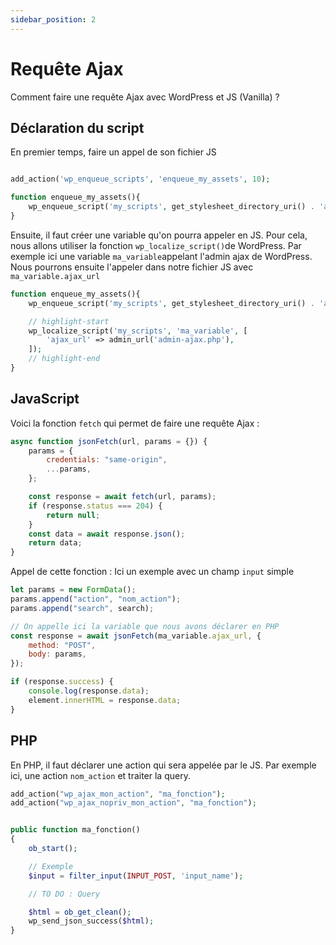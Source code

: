 ```yaml
---
sidebar_position: 2
---
```


# Requête Ajax

Comment faire une requête Ajax avec WordPress et JS (Vanilla) ?

## Déclaration du script

En premier temps, faire un appel de son fichier JS

```php title='functions.php'

add_action('wp_enqueue_scripts', 'enqueue_my_assets', 10);

function enqueue_my_assets(){
	wp_enqueue_script('my_scripts', get_stylesheet_directory_uri() . 'assets/dist/js/front.min.js');
}
```

Ensuite, il faut créer une variable qu'on pourra appeler en JS. Pour cela, nous allons utiliser la fonction `wp_localize_script()`de WordPress. Par exemple ici une variable `ma_variable`appelant l'admin ajax de WordPress.
Nous pourrons ensuite l'appeler dans notre fichier JS avec `ma_variable.ajax_url`

```php title='functions.php'
function enqueue_my_assets(){
	wp_enqueue_script('my_scripts', get_stylesheet_directory_uri() . 'assets/dist/js/front.min.js');

	// highlight-start
	wp_localize_script('my_scripts', 'ma_variable', [
		'ajax_url' => admin_url('admin-ajax.php'),
	]);
	// highlight-end
}
```

## JavaScript

Voici la fonction `fetch` qui permet de faire une requête Ajax :

```js
async function jsonFetch(url, params = {}) {
	params = {
		credentials: "same-origin",
		...params,
	};

	const response = await fetch(url, params);
	if (response.status === 204) {
		return null;
	}
	const data = await response.json();
	return data;
}
```

Appel de cette fonction : Ici un exemple avec un champ `input` simple

```js title='assets/dist/js/front.min.js'
let params = new FormData();
params.append("action", "nom_action");
params.append("search", search);

// On appelle ici la variable que nous avons déclarer en PHP
const response = await jsonFetch(ma_variable.ajax_url, {
	method: "POST",
	body: params,
});

if (response.success) {
	console.log(response.data);
	element.innerHTML = response.data;
}
```

## PHP

En PHP, il faut déclarer une action qui sera appelée par le JS. Par exemple ici, une action `nom_action` et traiter la query.

```php title='functions.php'
add_action("wp_ajax_mon_action", "ma_fonction");
add_action("wp_ajax_nopriv_mon_action", "ma_fonction");


public function ma_fonction()
{
	ob_start();

	// Exemple
	$input = filter_input(INPUT_POST, 'input_name');

	// TO DO : Query

	$html = ob_get_clean();
	wp_send_json_success($html);
}

```
